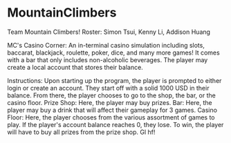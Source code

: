 # MountainClimbers
Team Mountain Climbers! Roster: Simon Tsui, Kenny Li, Addison Huang

MC's Casino Corner:
An in-terminal casino simulation including slots, baccarat, blackjack, roulette, poker, dice, and many more games!
It comes with a bar that only includes non-alcoholic beverages. 
The player may create a local account that stores their balance.

Instructions:
Upon starting up the program, the player is prompted to either login or create an account.
They start off with a solid 1000 USD in their balance.
From there, the player chooses to go to the shop, the bar, or the casino floor.
Prize Shop:
Here, the player may buy prizes.
Bar:
Here, the player may buy a drink that will affect their gameplay for 3 games. 
Casino Floor:
Here, the player chooses from the various assortment of games to play.
If the player's account balance reaches 0, they lose.
To win, the player will have to buy all prizes from the prize shop.
Gl hf!
